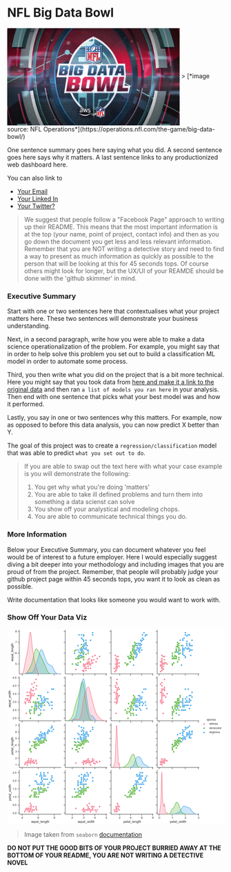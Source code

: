 # NFL Big Data Bowl

<img src="references/images/data_bowl_title.webp" width=400 align='center'>
> [*image source: NFL Operations*](https://operations.nfl.com/the-game/big-data-bowl/)

One sentence summary goes here saying what you did.
A second sentence goes here says why it matters.
A last sentence links to any productionized web dashboard here.

You can also link to 
* [Your Email]()
* [Your Linked In]()
* [Your Twitter?]()

> We suggest that people follow a "Facebook Page" approach to writing up their README. This means that the most important information is at the top (your name, point of project, contact info) and then as you go down the document you get less and less relevant information. Remember that you are NOT writing a detective story and need to find a way to present as much information as quickly as possible to the person that will be looking at this for 45 seconds tops. Of course others might look for longer, but the UX/UI of your REAMDE should be done with the 'github skimmer' in mind.

### Executive Summary

Start with one or two sentences here that contextualises what your project matters here.
These two sentences will demonstrate your business understanding. 

Next, in a second paragraph, write how you were able to make a data science operationalization of the problem.
For example, you might say that in order to help solve this problem you set out to build a classification ML model in order to automate some process. 

Third, you then write what you did on the project that is a bit more technical.
Here you might say that you took data from [here and make it a link to the original data]() and then ran `a list of models you ran here` in your analysis.
Then end with one sentence that picks what your best model was and how it performed.

Lastly, you say in one or two sentences why this matters. 
For example, now as opposed to before this data analysis, you can now predict X better than Y. 

The goal of this project was to create a `regression/classification` model that was able to predict `what you set out to do`.

> If you are able to swap out the text here with what your case example is you will demonstrate the following:
> 1. You get why what you're doing 'matters'
> 2. You are able to take ill defined problems and turn them into something a data scienst can solve
> 3. You show off your analystical and modeling chops.
> 4. You are able to communicate technical things you do.

### More Information

Below your Executive Summary, you can document whatever you feel would be of interest to a future employer.
Here I would especially suggest diving a bit deeper into your methodology and including images that you are proud of from the project. 
Remember, that people will probably judge your github project page within 45 seconds tops, you want it to look as clean as possible. 

Write documentation that looks like someone you would want to work with.

### Show Off Your Data Viz

![Everyone Likes a Pairplot](figures/seaborn-pairplot-3.png)

> Image taken from `seaborn` [documentation](https://seaborn.pydata.org/generated/seaborn.pairplot.html)

**DO NOT PUT THE GOOD BITS OF YOUR PROJECT BURRIED AWAY AT THE BOTTOM OF YOUR README, YOU ARE NOT WRITING A DETECTIVE NOVEL**


